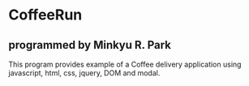 # CoffeeRun

## programmed by Minkyu R. Park

This program provides example of a Coffee delivery application using javascript, html, css, jquery, DOM and modal. 
